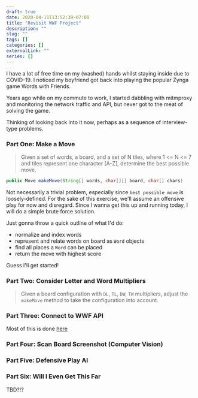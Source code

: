 ```yaml
---
draft: true
date: 2020-04-11T13:52:39-07:00
title: "Revisit WWF Project"
description: ""
slug: ""
tags: []
categories: []
externalLink: ""
series: []
---
```


I have a lot of free time on my (washed) hands whilst staying inside due to COVID-19. I noticed my boyfriend got back into playing the popular Zynga game Words with Friends.

Years ago while on my commute to work, I started dabbling with mitmproxy and monitoring the network traffic and API, but never got to the meat of solving the game.

Thinking of looking back into it now, perhaps as a sequence of interview-type problems.

### Part One: Make a Move

> Given a set of words, a board, and a set of N tiles, where 1 <= N <= 7 and tiles represent one character [A-Z], determine the best possible move.

``` java
public Move makeMove(String[] words, char[][] board, char[] chars)
```

Not necessarily a trivial problem, especially since `best possible move` is loosely-defined. For the sake of this exercise, we'll assume an offensive play for now and disregard. Since I wanna get this up and running today, I will do a simple brute force solution.

Just gonna throw a quick outline of what I'd do:

- normalize and index words
- represent and relate words on board as `Word` objects
- find all places a `Word` can be placed
- return the move with highest score

Guess I'll get started!

### Part Two: Consider Letter and Word Multipliers

> Given a board configuration with `DL`, `TL`, `DW`, `TW` multipliers, adjust the `makeMove` method to take the configuration into account.

### Part Three: Connect to WWF API

Most of this is done [here](https://github.com/josh-dot-com/words-with-fiends)

### Part Four: Scan Board Screenshot (Computer Vision)

### Part Five: Defensive Play AI

### Part Six: Will I Even Get This Far

TBD?!?
